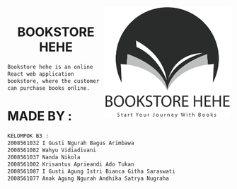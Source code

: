<img src="./public/circles.png" height="250px" align="right"/>

<h1 align="center">BOOKSTORE HEHE </h1>

    Bookstore hehe is an online React web application bookstore, where the customer can purchase books online.
    
# MADE BY :
    KELOMPOK B3 :
    2008561032 I Gusti Ngurah Bagus Arimbawa
    2008561082 Wahyu Vidiadivani
    2008561037 Nanda Nikola
    2008561002 Krisantus Aprieandi Ado Tukan
    2008561087 I Gusti Agung Istri Bianca Githa Saraswati
    2008561077 Anak Agung Ngurah Andhika Satrya Nugraha
